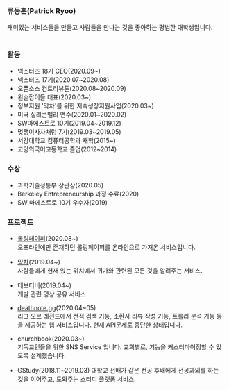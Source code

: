 ### 류동훈(Patrick Ryoo)
재미있는 서비스들을 만들고 사람들을 만나는 것을 좋아하는 평범한 대학생입니다. 
<br/><br/>

### 활동
- 넥스터즈 18기 CEO(2020.09~) 
- 넥스터즈 17기(2020.07~2020.08) 
- 오픈소스 컨트리뷰톤(2020.08~2020.09)
- 왼손잡이들 대표(2020.03~) 
- 정부지원 '막차'를 위한 지속성장지원사업(2020.03~) 
- 미국 실리콘밸리 연수(2020.01~2020.02) 
- SW마에스트로 10기(2019.04~2019.12) 
- 멋쟁이사자처럼 7기(2019.03~2019.05)
- 서강대학교 컴퓨터공학과 재학(2015~)
- 고양외국어고등학교 졸업(2012~2014)

### 수상
- 과학기술정통부 장관상(2020.05)
- Berkeley Entrepreneurship 과정 수료(2020)
- SW 마에스트로 10기 우수자(2019)

### 프로젝트
- [롤링페이퍼](https://rollingpaper.website)(2020.08~)<br/>
오프라인에만 존재하던 롤링페이퍼를 온라인으로 가져온 서비스입니다.

- [막차](https://makkcha.com)(2019.04~)<br/>
사람들에게 현재 있는 위치에서 귀가와 관련된 모든 것을 알려주는 서비스.

- 데브티비(2019.04~)<br/>
개발 관련 영상 공유 서비스

- [deathnote.gg](https://league-of-legend-service.herokuapp.com/)(2020.04~05) <br/>
리그 오브 레전드에서 전적 검색 기능, 소환사 리뷰 작성 기능, 트롤러 분석 기능 등을 제공하는 웹 서비스입니다. 현재 API문제로 중단한 상태입니다.

- churchbook(2020.03~) <br/>
기독교인들을 위한 SNS Service 입니다. 교회별로, 기능을 커스터마이징할 수 있도록 설계했습니다.

- GStudy(2018.11~2019.03)
대학교 선배가 같은 전공 후배에게 전공과외를 하는 것을 이어주고, 도와주는 스터디 플랫폼 서비스.
